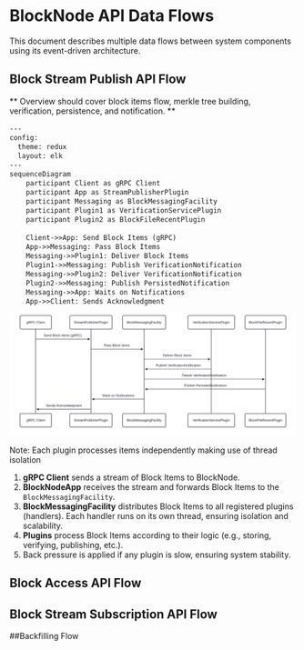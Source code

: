 # BlockNode API Data Flows

This document describes multiple data flows between system components using its event-driven architecture.

## Block Stream Publish API Flow

** Overview should cover block items flow, merkle tree building, verification, persistence, and notification. **

```mermaid
---
config:
  theme: redux
  layout: elk
---
sequenceDiagram
    participant Client as gRPC Client
    participant App as StreamPublisherPlugin
    participant Messaging as BlockMessagingFacility
    participant Plugin1 as VerificationServicePlugin
    participant Plugin2 as BlockFileRecentPlugin

    Client->>App: Send Block Items (gRPC)
    App->>Messaging: Pass Block Items
    Messaging->>Plugin1: Deliver Block Items
    Plugin1->>Messaging: Publish VerificationNotification
    Messaging->>Plugin2: Deliver VerificationNotification
    Plugin2->>Messaging: Publish PersistedNotification
    Messaging->>App: Waits on Notifications
    App->>Client: Sends Acknowledgment
```
![block-item-publish-flow](./../../assets/block-item-publish-flow.svg)

Note: Each plugin processes items independently making use of thread isolation

1. **gRPC Client** sends a stream of Block Items to BlockNode.
2. **BlockNodeApp** receives the stream and forwards Block Items to the `BlockMessagingFacility`.
3. **BlockMessagingFacility** distributes Block Items to all registered plugins (handlers). Each handler runs on its own thread, ensuring isolation and scalability.
4. **Plugins** process Block Items according to their logic (e.g., storing, verifying, publishing, etc.).
5. Back pressure is applied if any plugin is slow, ensuring system stability.

## Block Access API Flow


## Block Stream Subscription API Flow


##Backfilling Flow

